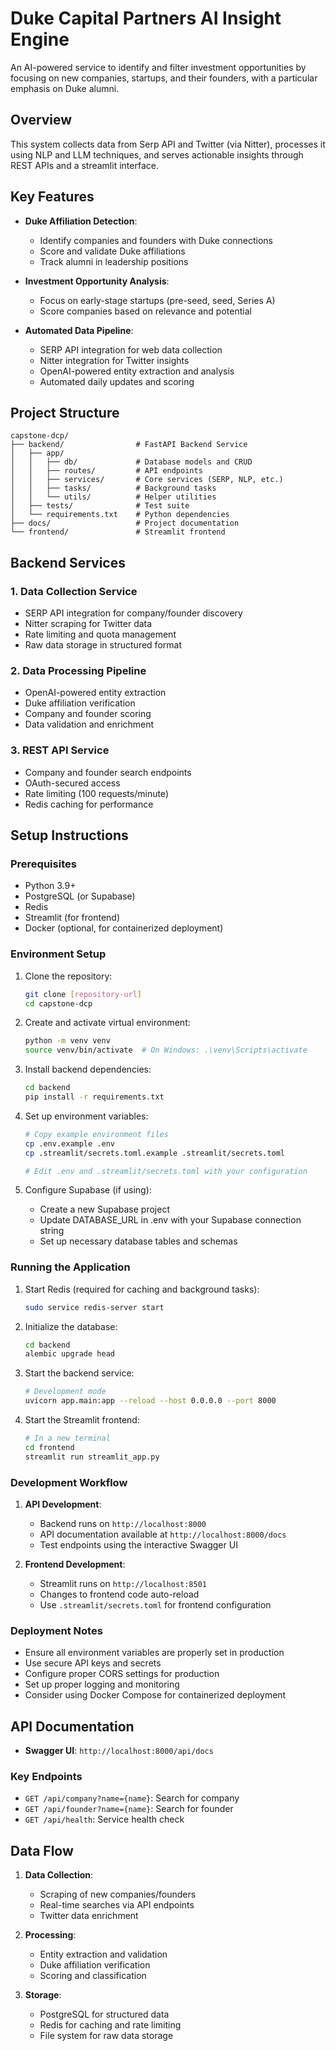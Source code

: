 # Duke Capital Partners AI Insight Engine

An AI-powered service to identify and filter investment opportunities by focusing on new companies, startups, and their founders, with a particular emphasis on Duke alumni.

## Overview

This system collects data from Serp API and Twitter (via Nitter), processes it using NLP and LLM techniques, and serves actionable insights through REST APIs and a streamlit interface.

## Key Features

- **Duke Affiliation Detection**: 
  - Identify companies and founders with Duke connections
  - Score and validate Duke affiliations
  - Track alumni in leadership positions

- **Investment Opportunity Analysis**:
  - Focus on early-stage startups (pre-seed, seed, Series A)
  - Score companies based on relevance and potential

- **Automated Data Pipeline**:
  - SERP API integration for web data collection
  - Nitter integration for Twitter insights
  - OpenAI-powered entity extraction and analysis
  - Automated daily updates and scoring

## Project Structure

```
capstone-dcp/
├── backend/                # FastAPI Backend Service
│   ├── app/
│   │   ├── db/             # Database models and CRUD
│   │   ├── routes/         # API endpoints
│   │   ├── services/       # Core services (SERP, NLP, etc.)
│   │   ├── tasks/          # Background tasks
│   │   └── utils/          # Helper utilities
│   ├── tests/              # Test suite
│   └── requirements.txt    # Python dependencies
├── docs/                   # Project documentation
└── frontend/               # Streamlit frontend
```

## Backend Services

### 1. Data Collection Service
- SERP API integration for company/founder discovery
- Nitter scraping for Twitter data
- Rate limiting and quota management
- Raw data storage in structured format

### 2. Data Processing Pipeline
- OpenAI-powered entity extraction
- Duke affiliation verification
- Company and founder scoring
- Data validation and enrichment

### 3. REST API Service
- Company and founder search endpoints
- OAuth-secured access
- Rate limiting (100 requests/minute)
- Redis caching for performance

## Setup Instructions

### Prerequisites
- Python 3.9+
- PostgreSQL (or Supabase)
- Redis
- Streamlit (for frontend)
- Docker (optional, for containerized deployment)

### Environment Setup

1. Clone the repository:
   ```bash
   git clone [repository-url]
   cd capstone-dcp
   ```

2. Create and activate virtual environment:
   ```bash
   python -m venv venv
   source venv/bin/activate  # On Windows: .\venv\Scripts\activate
   ```

3. Install backend dependencies:
   ```bash
   cd backend
   pip install -r requirements.txt
   ```

4. Set up environment variables:
   ```bash
   # Copy example environment files
   cp .env.example .env
   cp .streamlit/secrets.toml.example .streamlit/secrets.toml
   
   # Edit .env and .streamlit/secrets.toml with your configuration
   ```

5. Configure Supabase (if using):
   - Create a new Supabase project
   - Update DATABASE_URL in .env with your Supabase connection string
   - Set up necessary database tables and schemas

### Running the Application

1. Start Redis (required for caching and background tasks):
   ```bash
   sudo service redis-server start
   ```

2. Initialize the database:
   ```bash
   cd backend
   alembic upgrade head
   ```

3. Start the backend service:
   ```bash
   # Development mode
   uvicorn app.main:app --reload --host 0.0.0.0 --port 8000
   ```

4. Start the Streamlit frontend:
   ```bash
   # In a new terminal
   cd frontend
   streamlit run streamlit_app.py
   ```

### Development Workflow

1. **API Development**:
   - Backend runs on `http://localhost:8000`
   - API documentation available at `http://localhost:8000/docs`
   - Test endpoints using the interactive Swagger UI

2. **Frontend Development**:
   - Streamlit runs on `http://localhost:8501`
   - Changes to frontend code auto-reload
   - Use `.streamlit/secrets.toml` for frontend configuration



### Deployment Notes

- Ensure all environment variables are properly set in production
- Use secure API keys and secrets
- Configure proper CORS settings for production
- Set up proper logging and monitoring
- Consider using Docker Compose for containerized deployment

## API Documentation

- **Swagger UI**: `http://localhost:8000/api/docs`

### Key Endpoints

- `GET /api/company?name={name}`: Search for company
- `GET /api/founder?name={name}`: Search for founder
- `GET /api/health`: Service health check

## Data Flow

1. **Data Collection**:
   - Scraping of new companies/founders
   - Real-time searches via API endpoints
   - Twitter data enrichment

2. **Processing**:
   - Entity extraction and validation
   - Duke affiliation verification
   - Scoring and classification

3. **Storage**:
   - PostgreSQL for structured data
   - Redis for caching and rate limiting
   - File system for raw data storage

